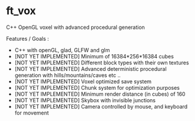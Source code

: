 # ft_vox
C++ OpenGL voxel with advanced procedural generation

Features / Goals :
- C++ with openGL, glad, GLFW and glm
- [NOT YET IMPLEMENTED] Minimum of 16384\*256\*16384 cubes
- [NOT YET IMPLEMENTED] Different block types with their own textures
- [NOT YET IMPLEMENTED] Advanced deterministic procedural generation with hills/mountains/caves etc ..
- [NOT YET IMPLEMENTED] Voxel optimized save system
- [NOT YET IMPLEMENTED] Chunk system for optimization purposes
- [NOT YET IMPLEMENTED] Minimum render distance (in cubes) of 160
- [NOT YET IMPLEMENTED] Skybox with invisible junctions
- [NOT YET IMPLEMENTED] Camera controlled by mouse, and keyboard for movement
